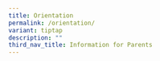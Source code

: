 ```yaml
---
title: Orientation
permalink: /orientation/
variant: tiptap
description: ""
third_nav_title: Information for Parents
---
```

